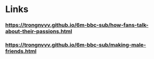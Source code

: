 # Links
### https://trongnvvv.github.io/6m-bbc-sub/how-fans-talk-about-their-passions.html
### https://trongnvvv.github.io/6m-bbc-sub/making-male-friends.html
